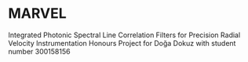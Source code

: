 # MARVEL
Integrated Photonic Spectral Line Correlation Filters for Precision Radial Velocity Instrumentation
Honours Project for Doğa Dokuz with student number 300158156
